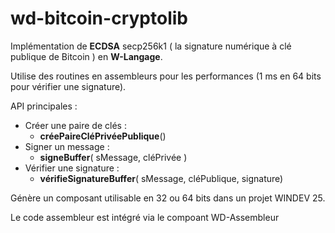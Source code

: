# wd-bitcoin-cryptolib
Implémentation de **ECDSA** secp256k1 ( la signature numérique à clé publique de Bitcoin ) en **W-Langage**.

Utilise des routines en assembleurs pour les performances (1 ms en 64 bits pour vérifier une signature).

API principales :
* Créer une paire de clés :
  * **créePaireCléPrivéePublique**()
* Signer un message :
  * **signeBuffer**( sMessage, cléPrivée )
* Vérifier une signature :
  * **vérifieSignatureBuffer**( sMessage, cléPublique, signature)

 
 Génère un composant utilisable en 32 ou 64 bits dans un projet WINDEV 25.
 
 Le code assembleur est intégré via le compoant WD-Assembleur
